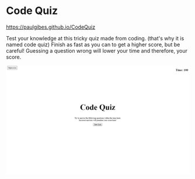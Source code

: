 # Code Quiz

https://paulgibes.github.io/CodeQuiz

Test your knowledge at this tricky quiz made from coding. (that's why it is named code quiz) Finish as fast as you can to get a higher score, but be careful! Guessing a question wrong will lower your time and therefore, your score.

![Screenshot](./assets/images/QuizScreenshot.PNG)
